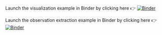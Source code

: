 Launch the visualization example in Binder by clicking here :point_right: [![Binder](https://mybinder.org/badge_logo.svg)](https://mybinder.org/v2/gh/myeghaneh/BZML/master?urlpath=/voila/render/Publication%2Fnotebooks%2FInteractiveVisualization.ipynb)

Launch the observation extraction example in Binder by clicking here :point_right: [![Binder](https://mybinder.org/badge_logo.svg)](https://mybinder.org/v2/gh/myeghaneh/BZML/master?filepath=/voila/render/Publication%252Fnotebooks%252FObservationExtractionKepler.ipynb)
